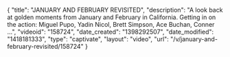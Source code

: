 {
    "title": "JANUARY AND FEBRUARY REVISITED",
    "description": "A look back at golden moments from January and February in California. Getting in on the action: Miguel Pupo, Yadin Nicol, Brett Simpson, Ace Buchan, Conner ...",
    "videoid": "158724",
    "date_created": "1398292507",
    "date_modified": "1418181333",
    "type": "captivate",
    "layout": "video",
    "url": "\/v\/january-and-february-revisited\/158724"
}